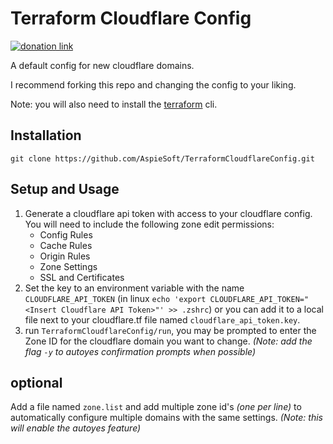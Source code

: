 # Terraform Cloudflare Config

[![donation link](https://img.shields.io/badge/buy%20me%20a%20coffee-paypal-blue)](https://paypal.me/shaynejrtaylor?country.x=US&locale.x=en_US)

A default config for new cloudflare domains.

I recommend forking this repo and changing the config to your liking.

Note: you will also need to install the [terraform](https://developer.hashicorp.com/terraform/downloads) cli.

## Installation

```shell script
git clone https://github.com/AspieSoft/TerraformCloudflareConfig.git
```

## Setup and Usage

1. Generate a cloudflare api token with access to your cloudflare config. You will need to include the following zone edit permissions:
   - Config Rules
   - Cache Rules
   - Origin Rules
   - Zone Settings
   - SSL and Certificates
2. Set the key to an environment variable with the name `CLOUDFLARE_API_TOKEN` (in linux `echo 'export CLOUDFLARE_API_TOKEN="<Insert Cloudflare API Token>"' >> .zshrc`) or you can add it to a local file next to your cloudflare.tf file named `cloudflare_api_token.key`.
3. run `TerraformCloudflareConfig/run`, you may be prompted to enter the Zone ID for the cloudflare domain you want to change. *(Note: add the flag `-y` to autoyes confirmation prompts when possible)*

## optional

Add a file named `zone.list` and add multiple zone id's *(one per line)* to automatically configure multiple domains with the same settings. *(Note: this will enable the autoyes feature)*

